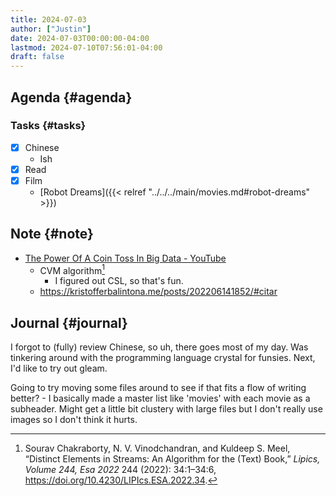 ```yaml
---
title: 2024-07-03
author: ["Justin"]
date: 2024-07-03T00:00:00-04:00
lastmod: 2024-07-10T07:56:01-04:00
draft: false
---
```


<div class="outline-1 jvc">

## Agenda {#agenda}

<div class="outline-2 jvc">

### Tasks {#tasks}

-   [X] Chinese
    -   Ish
-   [X] Read
-   [X] Film
    -   [Robot Dreams]({{< relref "../../../main/movies.md#robot-dreams" >}})

</div>

</div>

<div class="outline-1 jvc">

## Note {#note}

-   [The Power Of A Coin Toss In Big Data - YouTube](https://www.youtube.com/watch?v=MZI3aL1igP8&t=337s)
    -   CVM algorithm[^fn:1]
        -   I figured out CSL, so that's fun.
    -   <https://kristofferbalintona.me/posts/202206141852/#citar>

</div>

<div class="outline-1 jvc">

## Journal {#journal}

I forgot to (fully) review Chinese, so uh, there goes most of my day. Was
tinkering around with the programming language crystal for funsies. Next, I'd
like to try out gleam.

Going to try moving some files around to see if that fits
a flow of writing better? - I basically made a master list like 'movies' with
each movie as a subheader. Might get a little bit clustery with large files but
I don't really use images so I don't think it hurts.

</div>

[^fn:1]: Sourav Chakraborty, N. V. Vinodchandran, and Kuldeep S. Meel, “Distinct Elements in Streams: An Algorithm for the (Text) Book,” <i>Lipics, Volume 244, Esa 2022</i> 244 (2022): 34:1–34:6, <a href="https://doi.org/10.4230/LIPIcs.ESA.2022.34">https://doi.org/10.4230/LIPIcs.ESA.2022.34</a>.
